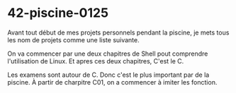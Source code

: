 # 42-piscine-0125

Avant tout début de mes projets personnels pendant la piscine, je mets tous les nom de projets comme une liste suivante.

On va commencer par une deux chapitres de Shell pout comprendre l'utilisation de Linux. Et apres ces deux chapitres, C'est le C.

Les examens sont autour de C. Donc c'est le plus important par de la piscine. À partir de charpitre C01, on a commencer à imiter les fonction. 